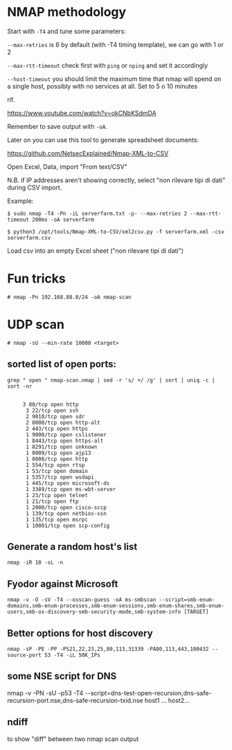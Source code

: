# NMAP methodology

Start with `-T4` and tune some parameters:

`--max-retries` is 6 by default (with -T4 timing template), we can go with 1 or 2

`--max-rtt-timeout` check first with `ping` or `nping` and set it accordingly

`--host-timeout` you should limit the maximum time that nmap will spend on a single host, possibly with no services at all. Set to 5 o 10 minutes

rif.

https://www.youtube.com/watch?v=okCNbKSdmDA

Remember to save output with `-oA`.

Later on you can use this tool to generate spreadsheet documents:

https://github.com/NetsecExplained/Nmap-XML-to-CSV

Open Excel, Data, import "From text/CSV"

N.B. if IP addresses aren't showing correctly, select "non rilevare tipi di dati" during CSV import.

Example:

```
$ sudo nmap -T4 -Pn -iL serverfarm.txt -p- --max-retries 2 --max-rtt-timeout 200ms -oA serverfarm
```

```
$ python3 /opt/tools/Nmap-XML-to-CSV/xml2csv.py -f serverfarm.xml -csv serverfarm.csv
```

Load csv into an empty Excel sheet ("non rilevare tipi di dati")

# Fun tricks

```
# nmap -Pn 192.168.88.0/24 -oA nmap-scan
```

# UDP scan

```
# nmap -sU --min-rate 10000 <target>
```


## sorted list of open ports:

```
grep " open " nmap-scan.nmap | sed -r 's/ +/ /g' | sort | uniq -c | sort -nr


     3 80/tcp open http
      3 22/tcp open ssh
      2 9010/tcp open sdr
      2 8000/tcp open http-alt
      2 443/tcp open https
      1 9000/tcp open cslistener
      1 8443/tcp open https-alt
      1 8291/tcp open unknown
      1 8009/tcp open ajp13
      1 8008/tcp open http
      1 554/tcp open rtsp
      1 53/tcp open domain
      1 5357/tcp open wsdapi
      1 445/tcp open microsoft-ds
      1 3389/tcp open ms-wbt-server
      1 23/tcp open telnet
      1 21/tcp open ftp
      1 2000/tcp open cisco-sccp
      1 139/tcp open netbios-ssn
      1 135/tcp open msrpc
      1 10001/tcp open scp-config
```

## Generate a random host's list

```
nmap -iR 10 -sL -n
```

## Fyodor against Microsoft

```
nmap -v -O -sV -T4 --osscan-guess -oA ms-smbscan --script=smb-enum-domains,smb-enum-processes,smb-enum-sessions,smb-enum-shares,smb-enum-users,smb-os-discovery-smb-security-mode,smb-system-info [TARGET]
```

## Better options for host discovery

```
nmap -sP -PE -PP -PS21,22,23,25,80,113,31339 -PA80,113,443,100432 --source-port 53 -T4 -iL 50K_IPs
```

## some NSE script for DNS

nmap -v -PN -sU -p53 -T4 --script=dns-test-open-recursion,dns-safe-recursion-port.nse,dns-safe-recursion-txid.nse host1 ... host2...

## ndiff

to show "diff" between two nmap scan output








